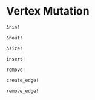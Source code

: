# Vertex Mutation

```@docs
Δnin!
```

```@docs
Δnout!
```

```@docs
Δsize!
```

```@docs
insert!
```

```@docs
remove!
```

```@docs
create_edge!
```

```@docs
remove_edge!
```






